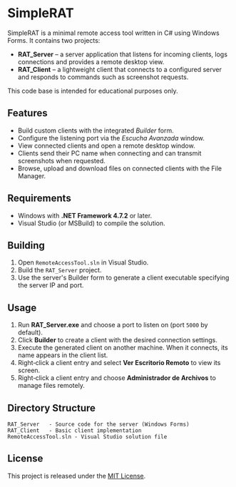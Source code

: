 # SimpleRAT

SimpleRAT is a minimal remote access tool written in C# using Windows Forms. It contains two projects:

- **RAT_Server** – a server application that listens for incoming clients, logs connections and provides a remote desktop view.
- **RAT_Client** – a lightweight client that connects to a configured server and responds to commands such as screenshot requests.

This code base is intended for educational purposes only.

## Features

- Build custom clients with the integrated *Builder* form.
- Configure the listening port via the *Escucha Avanzada* window.
- View connected clients and open a remote desktop window.
- Clients send their PC name when connecting and can transmit screenshots when requested.
- Browse, upload and download files on connected clients with the File Manager.



## Requirements

- Windows with **.NET Framework 4.7.2** or later.
- Visual Studio (or MSBuild) to compile the solution.

## Building

1. Open `RemoteAccessTool.sln` in Visual Studio.
2. Build the `RAT_Server` project.
3. Use the server's Builder form to generate a client executable specifying the server IP and port.

## Usage

1. Run **RAT_Server.exe** and choose a port to listen on (port `5000` by default).
2. Click **Builder** to create a client with the desired connection settings.
3. Execute the generated client on another machine. When it connects, its name appears in the client list.
4. Right‑click a client entry and select **Ver Escritorio Remoto** to view its screen.
5. Right‑click a client entry and choose **Administrador de Archivos** to manage files remotely.



## Directory Structure

```
RAT_Server   - Source code for the server (Windows Forms)
RAT_Client   - Basic client implementation
RemoteAccessTool.sln - Visual Studio solution file
```

## License

This project is released under the [MIT License](LICENSE).
